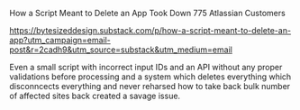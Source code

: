 How a Script Meant to Delete an App Took Down 775 Atlassian Customers

https://bytesizeddesign.substack.com/p/how-a-script-meant-to-delete-an-app?utm_campaign=email-post&r=2cadh9&utm_source=substack&utm_medium=email

Even a small script with incorrect input IDs and an API without any proper validations before processing and a system which deletes everything which disconncects everything and never reharsed how to 
take back bulk number of affected sites back created a savage issue. 
